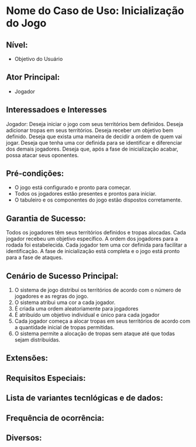# **Nome do Caso de Uso**: Inicialização do Jogo

## **Nível**: 
- Objetivo do Usuário

## **Ator Principal**: 
- Jogador

## **Interessadoes e Interesses**
Jogador:
Deseja iniciar o jogo com seus territórios bem definidos.
Deseja adicionar tropas em seus territórios.
Deseja receber um objetivo bem definido.
Deseja que exista uma maneira de decidir a ordem de quem vai jogar.
Deseja que tenha uma cor definida para se identificar e diferenciar dos demais jogadores.
Deseja que, após a fase de inicialização acabar, possa atacar seus oponentes.

## **Pré-condições**:
- O jogo está configurado e pronto para começar.
- Todos os jogadores estão presentes e prontos para iniciar.
- O tabuleiro e os componentes do jogo estão dispostos corretamente.

## **Garantia de Sucesso**:
Todos os jogadores têm seus territórios definidos e tropas alocadas.
Cada jogador recebeu um objetivo específico.
A ordem dos jogadores para a rodada foi estabelecida.
Cada jogador tem uma cor definida para facilitar a identificação.
A fase de inicialização está completa e o jogo está pronto para a fase de ataques.

## **Cenário de Sucesso Principal**:  
1. O sistema de jogo distribui os territórios de acordo com o número de jogadores e as regras do jogo.
2. O sistema atribui uma cor a cada jogador.
3. É criada uma ordem aleatoriamente para jogadores
4. É atribuído um objetivo individual e único para cada jogador
5. Cada jogador começa a alocar tropas em seus territórios de acordo com a quantidade inicial de tropas permitidas.
6. O sistema permite a alocação de tropas  sem ataque até que todas sejam distribuídas.
## **Extensões**:
## **Requisitos Especiais**:
## **Lista de variantes tecnlógicas e de dados**:
## **Frequência de ocorrência**:
## **Diversos**:
